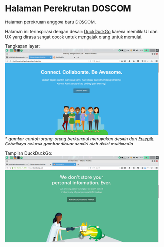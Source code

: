 # Halaman Perekrutan DOSCOM

Halaman perekrutan anggota baru DOSCOM.

Halaman ini terinspirasi dengan desain [DuckDuckGo](https://duckduckgo.com) karena memiliki UI dan UX yang dirasa sangat cocok untuk mengajak orang untuk memulai.

Tangkapan layar:
![tangkapan layar 0](images/screenshot0.png)
_* gambar contoh orang-orang berkumpul merupakan desain dari [Freepik](http://www.freepik.com/free-vector/happy-people-celebrating-friendship-day_894256.htm). Sebaiknya seluruh gambar dibuat sendiri oleh divisi multimedia_

Tampilan DuckDuckGo:
![DuckDuckGo](images/screenshot1.png)

